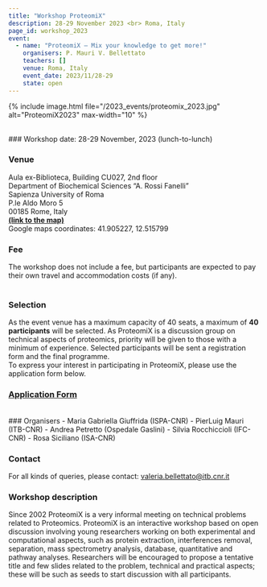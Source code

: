 ```yaml
---
title: "Workshop ProteomiX"
description: 28-29 November 2023 <br> Roma, Italy
page_id: workshop_2023
event:
  - name: "ProteomiX – Mix your knowledge to get more!"
    organisers: P. Mauri V. Bellettato
    teachers: []
    venue: Roma, Italy
    event_date: 2023/11/28-29
    state: open
---
```


{% include image.html file="/2023_events/proteomix_2023.jpg" alt="ProteomiX2023" max-width="10" %}

<br>
### Workshop date: 28-29 November, 2023 (lunch-to-lunch)
<br>

### Venue
Aula ex-Biblioteca, Building CU027, 2nd floor  <br>
Department of Biochemical Sciences “A. Rossi Fanelli”  <br>
Sapienza University of Roma  <br>
P.le Aldo Moro 5  <br>
00185 Rome, Italy  <br>
[**(link to the map)**](https://maps.app.goo.gl/BFAa9FBqUQF5k4Tw9)   <br>
Google maps coordinates: 41.905227, 12.515799
<br>

### Fee 
The workshop does not include a fee, but participants are expected to pay their own travel 
and accommodation costs (if any).
<br>
<br>

### Selection
As the event venue has a maximum capacity of 40 seats, a maximum of **40 participants** will be selected. As ProteomiX is a discussion group on technical aspects of proteomics, priority will be given to those with a minimum of experience. Selected participants will be sent a registration form and the final programme.  <br>
To express your interest in participating in ProteomiX, please use the application form below.
<br>
### [Application Form](https://forms.gle/V6YmVVvAv3JveRD59)
<br>
### Organisers
- Maria Gabriella Giuffrida (ISPA-CNR)
- PierLuig Mauri (ITB-CNR)
- Andrea Petretto (Ospedale Gaslini)
- Silvia Rocchiccioli (IFC-CNR)
- Rosa Siciliano (ISA-CNR)
<br>

### Contact
For all kinds of queries, please contact:
[valeria.bellettato@itb.cnr.it](mailto:valeria.bellettato@itb.cnr.it)
<br>

### Workshop description 
Since 2002 ProteomiX is a very informal meeting on technical problems related to Proteomics.
ProteomiX is an interactive workshop based on open discussion involving young researchers working on both experimental and computational aspects, such as protein extraction, interferences removal, separation, mass spectrometry analysis, database, quantitative and pathway analyses.
Researchers will be encouraged to propose a tentative title and few slides related to the problem, technical and practical aspects; these will be such as seeds to start discussion with all participants.
<br>
